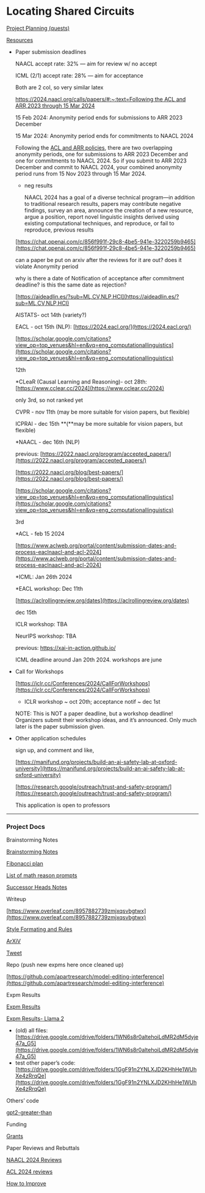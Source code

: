 # Locating Shared Circuits

[Project Planning (quests)](Locating%20Shared%20Circuits%2045e3959d9536467ba08a6f99a756df79/Project%20Planning%20(quests)%203798a71e7c5d4a888cad9a7d25a1275c.md)

[Resources](Locating%20Shared%20Circuits%2045e3959d9536467ba08a6f99a756df79/Resources%20ffd628ad9f5f4c1d8c12a4997611bbb3.md)

- Paper submission deadlines
    
    NAACL accept rate: 32%  — aim for review w/ no accept
    
    ICML (2/1) accept rate: 28% — aim for acceptance
    
    Both are 2 col, so very similar latex
    
    [https://2024.naacl.org/calls/papers/#:~:text=Following the ACL and ARR,2023 through 15 Mar 2024](https://2024.naacl.org/calls/papers/#:~:text=Following%20the%20ACL%20and%20ARR,2023%20through%2015%20Mar%202024)
    
    15 Feb 2024: Anonymity period ends for submissions to ARR 2023 December
    
    15 Mar 2024: Anonymity period ends for commitments to NAACL 2024
    
    Following the [ACL and ARR policies](https://aclrollingreview.org/cfp#anonymity-period), there are two overlapping anonymity periods, one for submissions to ARR 2023 December and one for commitments to NAACL 2024. So if you submit to ARR 2023 December and commit to NAACL 2024, your combined anonymity period runs from 15 Nov 2023 through 15 Mar 2024.
    
    - neg results
        
        NAACL 2024 has a goal of a diverse technical program—in addition to traditional research results, papers may contribute negative findings, survey an area, announce the creation of a new resource, argue a position, report novel linguistic insights derived using existing computational techniques, and reproduce, or fail to reproduce, previous results
        
    
    [https://chat.openai.com/c/856f991f-29c8-4be5-941e-3220259b9465](https://chat.openai.com/c/856f991f-29c8-4be5-941e-3220259b9465)
    
    can a paper be put on arxiv after the reviews for it are out? does it violate Anonymity period
    
    why is there a date of Notification of acceptance after commitment deadline? is this the same date as rejection?
    
    [https://aideadlin.es/?sub=ML,CV,NLP,HCI](https://aideadlin.es/?sub=ML,CV,NLP,HCI)
    
    AISTATS- oct 14th (variety?)
    
    EACL - oct 15th (NLP): [https://2024.eacl.org/](https://2024.eacl.org/)
    
    [https://scholar.google.com/citations?view_op=top_venues&hl=en&vq=eng_computationallinguistics](https://scholar.google.com/citations?view_op=top_venues&hl=en&vq=eng_computationallinguistics)
    
    12th
    
    *CLeaR (Causal Learning and Reasoning)- oct 28th: [https://www.cclear.cc/2024](https://www.cclear.cc/2024)
    
    only 3rd, so not ranked yet
    
    CVPR - nov 11th (may be more suitable for vision papers, but flexible)
    
    ICPRAI - dec 15th **(**may be more suitable for vision papers, but flexible)
    
    *NAACL - dec 16th (NLP)
    
    previous: [https://2022.naacl.org/program/accepted_papers/](https://2022.naacl.org/program/accepted_papers/)
    
    [https://2022.naacl.org/blog/best-papers/](https://2022.naacl.org/blog/best-papers/)
    
    [https://scholar.google.com/citations?view_op=top_venues&hl=en&vq=eng_computationallinguistics](https://scholar.google.com/citations?view_op=top_venues&hl=en&vq=eng_computationallinguistics)
    
    3rd
    
    *ACL - feb 15 2024
    
    [https://www.aclweb.org/portal/content/submission-dates-and-process-eaclnaacl-and-acl-2024](https://www.aclweb.org/portal/content/submission-dates-and-process-eaclnaacl-and-acl-2024)
    
    *ICML: Jan 26th 2024
    
    *EACL workshop: Dec 11th
    
    [https://aclrollingreview.org/dates](https://aclrollingreview.org/dates)
    
    dec 15th
    
    ICLR workshop: TBA
    
    NeurIPS workshop: TBA
    
    previous: https://xai-in-action.github.io/
    
    ICML deadline around Jan 20th 2024. workshops are june
    
- Call for Workshops
    
    [https://iclr.cc/Conferences/2024/CallForWorkshops](https://iclr.cc/Conferences/2024/CallForWorkshops)
    
    * ICLR workshop ~ oct 20th; acceptance notif ~ dec 1st
    
    NOTE: This is NOT a paper deadline, but a workshop deadline! Organizers submit their workshop ideas, and it’s announced. Only much later is the paper submission given.
    
- Other application schedules
    
    sign up, and comment and like,
    
    [https://manifund.org/projects/build-an-ai-safety-lab-at-oxford-university](https://manifund.org/projects/build-an-ai-safety-lab-at-oxford-university)
    
    [https://research.google/outreach/trust-and-safety-program/](https://research.google/outreach/trust-and-safety-program/)
    
    This application is open to professors
    

---

### Project Docs

Brainstorming Notes

[Brainstorming Notes](Locating%20Shared%20Circuits%2045e3959d9536467ba08a6f99a756df79/Brainstorming%20Notes%203f11ad066e9b4a07b4eac05b6b2474c4.md)

[Fibonacci plan](Locating%20Shared%20Circuits%2045e3959d9536467ba08a6f99a756df79/Fibonacci%20plan%202e0e51805bee4b44ba09fe671e89ab19.md)

[List of math reason prompts](Locating%20Shared%20Circuits%2045e3959d9536467ba08a6f99a756df79/List%20of%20math%20reason%20prompts%207fad070b1fa5480e858b6fbef3217c2a.md)

[Successor Heads Notes](Locating%20Shared%20Circuits%2045e3959d9536467ba08a6f99a756df79/Successor%20Heads%20Notes%203d2a9c73e41d4ca7903790b6e7914124.md)

Writeup

[https://www.overleaf.com/8957882739zmjxqsvbgtwx](https://www.overleaf.com/8957882739zmjxqsvbgtwx)

[Style Formating and Rules](Locating%20Shared%20Circuits%2045e3959d9536467ba08a6f99a756df79/Style%20Formating%20and%20Rules%20e17cd649ece749dba77f3cdcb19357a4.md)

[ArXiV](Locating%20Shared%20Circuits%2045e3959d9536467ba08a6f99a756df79/ArXiV%207dd28819e9ce4a1fb3faaab10ac880ad.md)

[Tweet](Locating%20Shared%20Circuits%2045e3959d9536467ba08a6f99a756df79/Tweet%20e0c5517bd2634b6b8e6bd6996c526923.md)

Repo (push new expms here once cleaned up)

[https://github.com/apartresearch/model-editing-interference](https://github.com/apartresearch/model-editing-interference)

Expm Results

[Expm Results](Locating%20Shared%20Circuits%2045e3959d9536467ba08a6f99a756df79/Expm%20Results%208de8fe5b943641ec92c4496843189d36.md)

[Expm Results- Llama 2](Locating%20Shared%20Circuits%2045e3959d9536467ba08a6f99a756df79/Expm%20Results-%20Llama%202%20bc7eb66db28f4bbda27403862beea6ec.md)

- (old) all files: [https://drive.google.com/drive/folders/1WN6s8r0altehoiLdMR2dM5dyje47a_G5](https://drive.google.com/drive/folders/1WN6s8r0altehoiLdMR2dM5dyje47a_G5)
- test other paper’s code: [https://drive.google.com/drive/folders/1GgF91n2YNLXJD2KHhHe1WUhXe4zRrqQe](https://drive.google.com/drive/folders/1GgF91n2YNLXJD2KHhHe1WUhXe4zRrqQe)

Others’ code

[gpt2-greater-than](Locating%20Shared%20Circuits%2045e3959d9536467ba08a6f99a756df79/gpt2-greater-than%201d1763531c964ad28af1ee43c2253f19.md)

Funding

[Grants](Locating%20Shared%20Circuits%2045e3959d9536467ba08a6f99a756df79/Grants%20feb38126ec674f9999143814dcb37b7a.md)

Paper Reviews and Rebuttals

[NAACL 2024 Reviews](Locating%20Shared%20Circuits%2045e3959d9536467ba08a6f99a756df79/NAACL%202024%20Reviews%2052f78bfcd0634835959fb1cd81bf1c79.md)

[ACL 2024 reviews](Locating%20Shared%20Circuits%2045e3959d9536467ba08a6f99a756df79/ACL%202024%20reviews%2017531ea8c8354eeeab281b56b5672a92.md)

[How to Improve](Locating%20Shared%20Circuits%2045e3959d9536467ba08a6f99a756df79/How%20to%20Improve%20377ff9e7e3f5488f924b3dc428d31c74.md)